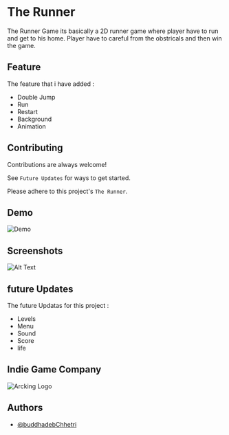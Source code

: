 
# The Runner

The Runner Game 
its basically a 2D runner game where player have to run and get to his home.
Player have to careful from the obstricals and then win the game.


## Feature 

The feature that i have added  :

- Double Jump
- Run
- Restart
- Background
- Animation

## Contributing

Contributions are always welcome!

See `Future Updates` for ways to get started.

Please adhere to this project's `The Runner`.

  
## Demo
![Demo](https://dev-to-uploads.s3.amazonaws.com/uploads/articles/yxagtkf3gwz7y0c77wrn.gif)


  
## Screenshots

![Alt Text](https://dev-to-uploads.s3.amazonaws.com/uploads/articles/gdgcxvhh8ndfd1rxbpbd.jpg)
  
## future Updates

The future Updatas for this project :

- Levels
- Menu
- Sound
- Score 
- life 

  
## Indie Game Company
![Arcking Logo](https://dev-to-uploads.s3.amazonaws.com/uploads/articles/ts3twmjp988kbiyjp065.png)
## Authors

- [@buddhadebChhetri](https://github.com/Buddhad)

  
  
